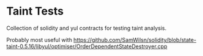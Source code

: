 Taint Tests
===========

Collection of solidity and yul contracts for testing taint analysis.

Probably most useful with https://github.com/SamWilsn/solidity/blob/state-taint-0.5.16/libyul/optimiser/OrderDependentStateDestroyer.cpp
